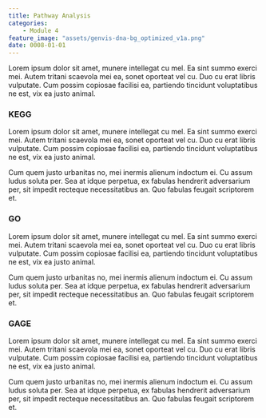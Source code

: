 ```yaml
---
title: Pathway Analysis
categories:
    - Module 4
feature_image: "assets/genvis-dna-bg_optimized_v1a.png"
date: 0008-01-01
---
```


Lorem ipsum dolor sit amet, munere intellegat cu mel. Ea sint summo exerci mei. Autem tritani scaevola mei ea, sonet oporteat vel cu. Duo cu erat libris vulputate. Cum possim copiosae facilisi ea, partiendo tincidunt voluptatibus ne est, vix ea justo animal.

### KEGG
Lorem ipsum dolor sit amet, munere intellegat cu mel. Ea sint summo exerci mei. Autem tritani scaevola mei ea, sonet oporteat vel cu. Duo cu erat libris vulputate. Cum possim copiosae facilisi ea, partiendo tincidunt voluptatibus ne est, vix ea justo animal.

Cum quem justo urbanitas no, mei inermis alienum indoctum ei. Cu assum ludus soluta per. Sea at idque perpetua, ex fabulas hendrerit adversarium per, sit impedit recteque necessitatibus an. Quo fabulas feugait scriptorem et.

### GO
Lorem ipsum dolor sit amet, munere intellegat cu mel. Ea sint summo exerci mei. Autem tritani scaevola mei ea, sonet oporteat vel cu. Duo cu erat libris vulputate. Cum possim copiosae facilisi ea, partiendo tincidunt voluptatibus ne est, vix ea justo animal.

Cum quem justo urbanitas no, mei inermis alienum indoctum ei. Cu assum ludus soluta per. Sea at idque perpetua, ex fabulas hendrerit adversarium per, sit impedit recteque necessitatibus an. Quo fabulas feugait scriptorem et.

### GAGE
Lorem ipsum dolor sit amet, munere intellegat cu mel. Ea sint summo exerci mei. Autem tritani scaevola mei ea, sonet oporteat vel cu. Duo cu erat libris vulputate. Cum possim copiosae facilisi ea, partiendo tincidunt voluptatibus ne est, vix ea justo animal.

Cum quem justo urbanitas no, mei inermis alienum indoctum ei. Cu assum ludus soluta per. Sea at idque perpetua, ex fabulas hendrerit adversarium per, sit impedit recteque necessitatibus an. Quo fabulas feugait scriptorem et.
